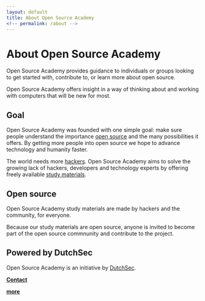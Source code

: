 ```yaml
---
layout: default
title: About Open Source Academy
<!-- permalink: /about -->
---
```

# About Open Source Academy

Open Source Academy provides guidance to individuals or groups looking to get started with, contribute to, or learn more about open source.

Open Source Academy offers insight in a way of thinking about and working with computers that will be new for most.

## Goal
Open Source Academy was founded with one simple goal: make sure people understand the importance [open source](/about/open-source) and the many possibilities it offers. By getting more people into open source we hope to advance technology and humanity faster. 

The world needs more [hackers](/about/hacking). Open Source Academy aims to solve the growing lack of hackers, developers and technology experts by offering freely available [study materials](/study).


## Open source
Open Source Academy study materials are made by hackers and the community, for everyone.

Because our study materials are open source, anyone is invited to become part of the open source commnunity and contribute to the project.  

## Powered by DutchSec
Open Source Academy is an initiative by [DutchSec](https://dutchsec.com).

**[Contact](/contact)**

**[more](/about/articles)**  
